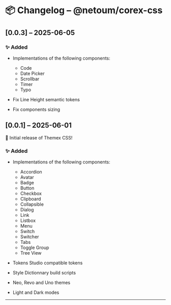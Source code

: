 # 📦 Changelog – @netoum/corex-css

## [0.0.3] – 2025-06-05

### ✨ Added

- Implementations of the following components:
  - Code
  - Date Picker
  - Scrollbar
  - Timer
  - Typo
  
- Fix Line Height semantic tokens
- Fix components sizing
  
## [0.0.1] – 2025-06-01

🎉 Initial release of Themex CSS!

### ✨ Added

- Implementations of the following components:
  - Accordion
  - Avatar
  - Badge
  - Button
  - Checkbox
  - Clipboard
  - Collapsible
  - Dialog
  - Link
  - Listbox
  - Menu
  - Switch
  - Switcher
  - Tabs
  - Toggle Group
  - Tree View

- Tokens Studio compatible tokens
- Style Dictionnary build scripts
- Neo, Revo and Uno themes
- Light and Dark modes
  
---

